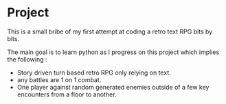 # Project

This is a small bribe of my first attempt at coding a retro text RPG bits by bits.

The main goal is to learn python as I progress on this project which implies the following :

- Story driven turn based retro RPG only relying on text.
- any battles are 1 on 1 combat.
- One player against random generated enemies outside of a few key encounters from a floor to another.

